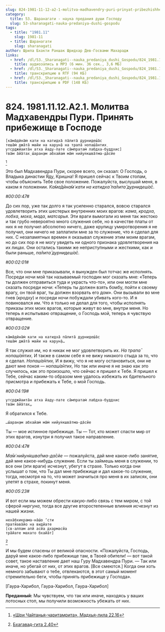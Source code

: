 ```yaml
---
slug: 824-1981-11-12-a2-1-molitva-madhavendry-puri-prinyat-pribezhishhe-v-gospode
category:
  title: 53. Шаранагати - наука предания души Господу
  slug: 53-sharanagati-nauka-predaniya-dushi-gospodu
tags:
  - title: "1981.11"
    slug: 1981-11
  - title: Шаранагати
    slug: sharanagati
author: Шрила Бхакти Ракшак Шридхар Дев-Госвами Махарадж
links:
  - href: /dl/53._Sharanagati--nauka_predaniya_dushi_Gospodu/824_1981.11.12.A2.1_SridharMj_Molitva_Madhavendry_Puri_Prinjat_pribezhishhe_v_Gospode.mp3
    title: аудиозапись в MP3 (6 мин. 36 сек., 3,6 МБ)
  - href: /dl/53._Sharanagati--nauka_predaniya_dushi_Gospodu/824_1981.11.12.A2.1_SridharMj_Molitva_Madhavendry_Puri_Prinjat_pribezhishhe_v_Gospode.rtf
    title: транскрипцию в RTF (94 КБ)
  - href: /dl/53._Sharanagati--nauka_predaniya_dushi_Gospodu/824_1981.11.12.A2.1_SridharMj_Molitva_Madhavendry_Puri_Prinjat_pribezhishhe_v_Gospode.pdf
    title: транскрипцию в PDF (148 КБ)
---
```


# 824. 1981.11.12.A2.1. Молитва Мадхавендры Пури. Принять прибежище в Господе

    [ка̄ма̄дӣна̄м̇ кати на катидха̄ па̄лита̄ дурнидеш́а̄с
    теша̄м̇ джа̄та̄ майи на карун̣а̄ на трапа̄ нопаш́а̄нтих̣
    утср̣джйаита̄н атха йаду-пате са̄мпратам̇ лабдха-буддхис]
    тва̄м а̄йа̄тах̣ ш́аран̣ам абхайам̇ ма̄м̇ нийун̇кшва̄тма-да̄сйе
[^_ftn1]

Это был Мадхавендра Пури, скорее всего, он сказал: О Господь, о Владыка династии Яду, Кришна! Я пришел сейчас к Твоим стопам, чтобы объяснить Тебе свое положение. Пожалуйста, выслушай меня, в каком я положении. *Ка̄ма̄дӣна̄м̇ кати на катидха̄ па̄лита̄ дурнидеш́а̄с*.

*#00:00:47#*

До сих пор, уже так долго я так усиленно старался, вовсю старался удовлетворить этих шестерых внутренних моих врагов: *кама*, *кродха*, *лобха*, *моха*, *мада*, *матсарья*. Эти враги вымогали из меня так жестоко и так грубо невероятно много служения себе, но в качестве платы от них я не получил абсолютно ничего, даже крупицу умиротворения я не получил, они ничего не заплатили мне за то служение, что я сделал для них. С незапамятных времен я оказывал служение этим моим врагам, но до сих пор я не могу увидеть ни одного признака удовлетворения на их лицах. Они остались такими же неприступными и жесткими, как и были раньше, *па̄лита̄ дурнидеш́а̄с.*

*#00:02:01#*

Все, что они мне приказывали, я вынужден был тотчас же исполнять. Посреди ночи мой так называемый господин мог сказать мне: «Теперь ты должен отправиться туда и украсть что-то», или они могли мне сказать посреди ночи: «Теперь ты должен взять бомбу, пойти к своему врагу, он твой враг, ты должен взорвать его дом». Они вызывали во мне гнев (*кродху*) и посреди ночи побуждали убивать кого-то. И я повиновался им. Что я только не делал для того, чтобы исполнять приказы этих моих врагов, которые живут во мне, внутри меня. Но теперь я испытываю отвращение, о Господь мой, теперь я чувствую отвращение.

*#00:03:02#*

    ка̄ма̄дӣна̄м̇ кати на катидха̄ па̄лита̄ дурнидеш́а̄с
    теша̄м̇ джа̄та̄ майи на карун̣а̄…

Я так служил им, но я никак не мог удовлетворить их. *На трапа̄ нопаш́а̄нтих̣.* И также в самом себе я не вижу никакого стыда за то, что я сделал. *Нопаш́а̄нтих̣*. И я вижу, что я не могу остановиться, они не дают мне покоя — *нопаш́а̄нтих̣*. Но так или иначе я не знаю как это случилось, как это произошло, что сейчас я пришел к Тебе. Я пришел к Тебе, сейчас каким-то образом мне удалось избежать их бдительного присмотра и прибежать к Тебе, о мой Господь.

*#00:04:19#*

    утср̣джйаита̄н атха йаду-пате са̄мпратам̇ лабдха-буддхис
    тва̄м а̄йа̄тах̣…

Я обратился к Тебе.

    …ш́аран̣ам абхайам̇ ма̄м̇ нийун̇кшва̄тма-да̄сйе

Ты — мое истинное прибежище. Ты — Тот, кто может спасти мир от этих врагов, изнутри я получил такое направление.

*#00:04:47#*

*Ма̄м̇ нийун̇кшва̄тма-да̄сйе* — пожалуйста, дай мне какое-либо занятие, дай мне какое-нибудь служение. Если ты займешь меня в служении, то все они (эти враги) исчезнут, убегут в страхе. Только когда они услышат о том, что Ты дал мне прибежище и дал какое-то служение, тогда, несмотря на то, что может значиться про меня в их записях, они улетят в страхе, покинут меня.

*#00:05:23#*

И вот если мы можем обрести какую-либо связь с тем миром, с той сферой *ниргуна*, тогда все другие второстепенные влияния исчезнут из нашей жизни.

    неха̄бхикрама-на̄ш́о ’сти
    пратйава̄йо на видйате
    [св-алпам апй асйа дхармасйа
    тра̄йате махато бхайа̄т]
[^_ftn2]

И мы будем спасены от великой опасности. «Пожалуйста, Господь, даруй мне какое-либо прибежище там, в Твоей обители! — вот такой совет, такое наставление дает наш Гуру Мадхавендра Пури. — Так или иначе, но убегай от них, от этих врагов. [Все смеются.] Когда они хоть немного забывают о тебе, отвлекаются, в этот самый момент стремительно беги, чтобы принять прибежище у Господа».

[Гаура-Харибол, Гаура-Харибол, Гаура-Харибол]

**Преданный:** Мы чувствуем, что так или иначе, находясь у ваших лотосных стоп, мы получили возможность убежать от них.



[^_ftn1]: [«Шри Чайтанья-чаритамрита», Мадхья-лила 22.16](../notes/shri-chajtanya-charitamrita-madhya-lila/shri-chajtanya-charitamrita-madhya-lila-22-16.md)

[^_ftn2]: [Бхагавад-гита 2.40](../notes/bhagavad-gita/bhagavad-gita-2-40.md)
